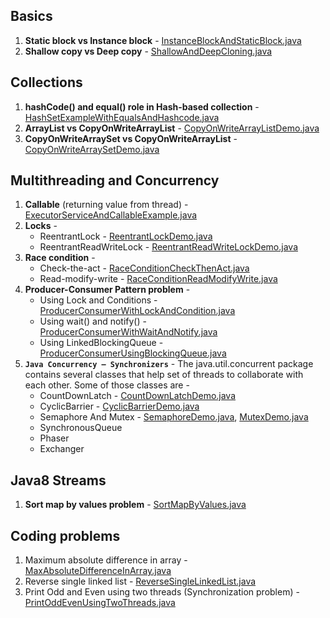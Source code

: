 ## Basics
1. **Static block vs Instance block** - [InstanceBlockAndStaticBlock.java](https://github.com/thedevd/techBlog/blob/master/javaexamples/src/main/java/com/thedevd/javaexamples/basic/InstanceBlockAndStaticBlock.java)
2. **Shallow copy vs Deep copy** - [ShallowAndDeepCloning.java](https://github.com/thedevd/techBlog/blob/master/javaexamples/src/main/java/com/thedevd/javaexamples/basic/ShallowAndDeepCloning.java)

## Collections
1. **hashCode() and equal() role in Hash-based collection** - [HashSetExampleWithEqualsAndHashcode.java](https://github.com/thedevd/techBlog/blob/master/javaexamples/src/main/java/com/thedevd/javaexamples/collection/HashSetExampleWithEqualsAndHashcode.java)
2. **ArrayList vs CopyOnWriteArrayList** - [CopyOnWriteArrayListDemo.java](https://github.com/thedevd/techBlog/blob/master/javaexamples/src/main/java/com/thedevd/javaexamples/collection/CopyOnWriteArrayListDemo.java)
3. **CopyOnWriteArraySet vs CopyOnWriteArrayList** - [CopyOnWriteArraySetDemo.java](https://github.com/thedevd/techBlog/blob/master/javaexamples/src/main/java/com/thedevd/javaexamples/collection/CopyOnWriteArraySetDemo.java)

## Multithreading and Concurrency
1. **Callable** (returning value from thread) - [ExecutorServiceAndCallableExample.java](https://github.com/thedevd/techBlog/blob/master/javaexamples/src/main/java/com/thedevd/javaexamples/multithreading/ExecutorServiceAndCallableExample.java)
2. **Locks** -
   * ReentrantLock - [ReentrantLockDemo.java](https://github.com/thedevd/techBlog/blob/master/javaexamples/src/main/java/com/thedevd/javaexamples/multithreading/ReentrantLockDemo.java)
   * ReentrantReadWriteLock - [ReentrantReadWriteLockDemo.java](https://github.com/thedevd/techBlog/blob/master/javaexamples/src/main/java/com/thedevd/javaexamples/multithreading/ReentrantReadWriteLockDemo.java)
3. **Race condition** -
   * Check-the-act - [RaceConditionCheckThenAct.java](https://github.com/thedevd/techBlog/blob/master/javaexamples/src/main/java/com/thedevd/javaexamples/multithreading/RaceConditionCheckThenAct.java)
   * Read-modify-write - [RaceConditionReadModifyWrite.java](https://github.com/thedevd/techBlog/blob/master/javaexamples/src/main/java/com/thedevd/javaexamples/multithreading/RaceConditionReadModifyWrite.java)
4. **Producer-Consumer Pattern problem** -
   * Using Lock and Conditions - [ProducerConsumerWithLockAndCondition.java](https://github.com/thedevd/techBlog/blob/master/javaexamples/src/main/java/com/thedevd/javaexamples/multithreading/ProducerConsumerWithLockAndCondition.java)
   * Using wait() and notify() - [ProducerConsumerWithWaitAndNotify.java](https://github.com/thedevd/techBlog/blob/master/javaexamples/src/main/java/com/thedevd/javaexamples/multithreading/ProducerConsumerWithWaitAndNotify.java)
   * Using LinkedBlockingQueue - [ProducerConsumerUsingBlockingQueue.java](https://github.com/thedevd/techBlog/blob/master/javaexamples/src/main/java/com/thedevd/javaexamples/multithreading/ProducerConsumerUsingBlockingQueue.java)
 5. **`Java Concurrency – Synchronizers`** - 
     The java.util.concurrent package contains several classes that help set of threads to collaborate with each other. Some of those classes are -
    * CountDownLatch - [CountDownLatchDemo.java](https://github.com/thedevd/techBlog/blob/master/javaexamples/src/main/java/com/thedevd/javaexamples/multithreading/CountDownLatchDemo.java)
    * CyclicBarrier - [CyclicBarrierDemo.java](https://github.com/thedevd/techBlog/blob/master/javaexamples/src/main/java/com/thedevd/javaexamples/multithreading/CyclicBarrierDemo.java)
    * Semaphore And Mutex - [SemaphoreDemo.java](https://github.com/thedevd/techBlog/blob/master/javaexamples/src/main/java/com/thedevd/javaexamples/multithreading/SemaphoreDemo.java), [MutexDemo.java](https://github.com/thedevd/techBlog/blob/master/javaexamples/src/main/java/com/thedevd/javaexamples/multithreading/MutexDemo.java)
    * SynchronousQueue
    * Phaser
    * Exchanger
    
 ## Java8 Streams
 1. **Sort map by values problem** - [SortMapByValues.java](https://github.com/thedevd/techBlog/blob/master/javaexamples/src/main/java/com/thedevd/javaexamples/streams/SortMapByValues.java)
 
 ## Coding problems
 1. Maximum absolute difference in array - [MaxAbsoluteDifferenceInArray.java](https://github.com/thedevd/techBlog/blob/master/javaexamples/src/main/java/com/thedevd/javaexamples/algorithms/MaxAbsoluteDifferenceInArray.java)
 2. Reverse single linked list - [ReverseSingleLinkedList.java](https://github.com/thedevd/techBlog/blob/master/javaexamples/src/main/java/com/thedevd/javaexamples/algorithms/ReverseSingleLinkedList.java)
 3. Print Odd and Even using two threads (Synchronization problem) - [PrintOddEvenUsingTwoThreads.java](https://github.com/thedevd/techBlog/blob/master/javaexamples/src/main/java/com/thedevd/javaexamples/algorithms/PrintOddEvenUsingTwoThreads.java)
